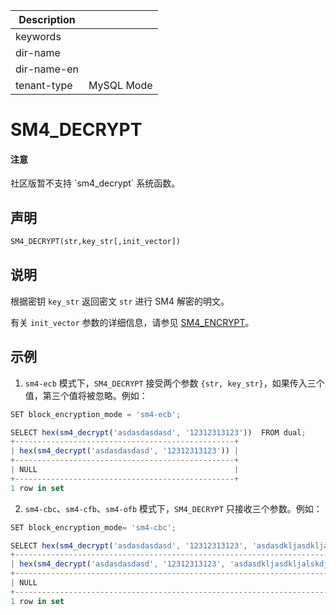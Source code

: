 | Description   |                 |
|---------------|-----------------|
| keywords      |                 |
| dir-name      |                 |
| dir-name-en   |                 |
| tenant-type   | MySQL Mode      |

# SM4_DECRYPT

<main id="notice" type='notice'>
  <h4>注意</h4>
  <p>社区版暂不支持 `sm4_decrypt` 系统函数。</p>
</main>

## 声明

```sql
SM4_DECRYPT(str,key_str[,init_vector])
```

## 说明

根据密钥 `key_str` 返回密文 `str` 进行 SM4 解密的明文。

有关 `init_vector` 参数的详细信息，请参见 [SM4_ENCRYPT](1900.sm4-of-mysql-mode.md)。

## 示例

1. `sm4-ecb` 模式下，`SM4_DECRYPT` 接受两个参数 `{str, key_str}`，如果传入三个值，第三个值将被忽略。例如：

```javascript
SET block_encryption_mode = 'sm4-ecb';

SELECT hex(sm4_decrypt('asdasdasdasd', '12312313123'))  FROM dual;
+-------------------------------------------------+
| hex(sm4_decrypt('asdasdasdasd', '12312313123')) |
+-------------------------------------------------+
| NULL                                            |
+-------------------------------------------------+
1 row in set
```

2. `sm4-cbc`、`sm4-cfb`、`sm4-ofb` 模式下，`SM4_DECRYPT` 只接收三个参数。例如：

```javascript
SET block_encryption_mode= 'sm4-cbc';

SELECT hex(sm4_decrypt('asdasdasdasd', '12312313123', 'asdasdkljasdkljalskdjaklsdjaklsjdaklsdjlaksdj'))  FROM dual;
+--------------------------------------------------------------------------------------------------+
| hex(sm4_decrypt('asdasdasdasd', '12312313123', 'asdasdkljasdkljalskdjaklsdjaklsjdaklsdjlaksdj')) |
+--------------------------------------------------------------------------------------------------+
| NULL                                                                                             |
+--------------------------------------------------------------------------------------------------+
1 row in set
```